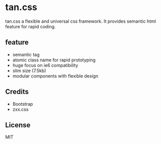 tan.css
=======

tan.css a flexible and universal css framework. It provides semantic html feature for rapid coding.

feature
-------

- semantic tag
- atomic class name for rapid prototyping
- huge focus on ie6 compatibility
- slim size (7.5kb)
- modular components with flexible design


Credits
-------

- Bootstrap
- zxx.css

License
-------

MIT

